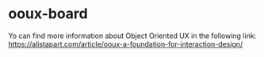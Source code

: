 # ooux-board

Yo can find more information about Object Oriented UX in the following link:
https://alistapart.com/article/ooux-a-foundation-for-interaction-design/
